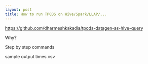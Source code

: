 ```yaml
---
layout: post
title: How to run TPCDS on Hive/Spark/LLAP/...
---
```


https://github.com/dharmeshkakadia/tpcds-datagen-as-hive-query

Why?

Step by step commands

sample output times.csv

